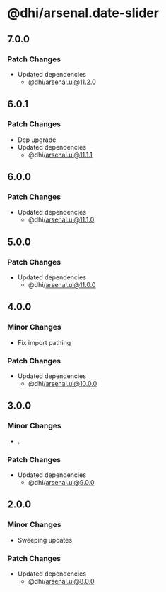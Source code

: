 # @dhi/arsenal.date-slider

## 7.0.0

### Patch Changes

- Updated dependencies
  - @dhi/arsenal.ui@11.2.0

## 6.0.1

### Patch Changes

- Dep upgrade
- Updated dependencies
  - @dhi/arsenal.ui@11.1.1

## 6.0.0

### Patch Changes

- Updated dependencies
  - @dhi/arsenal.ui@11.1.0

## 5.0.0

### Patch Changes

- Updated dependencies
  - @dhi/arsenal.ui@11.0.0

## 4.0.0

### Minor Changes

- Fix import pathing

### Patch Changes

- Updated dependencies
  - @dhi/arsenal.ui@10.0.0

## 3.0.0

### Minor Changes

- .

### Patch Changes

- Updated dependencies
  - @dhi/arsenal.ui@9.0.0

## 2.0.0

### Minor Changes

- Sweeping updates

### Patch Changes

- Updated dependencies
  - @dhi/arsenal.ui@8.0.0
